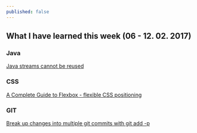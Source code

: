 ```yaml
---
published: false
---
```

## What I have learned this week (06 - 12. 02. 2017)

### Java
[Java streams cannot be reused](http://stackoverflow.com/questions/23860533/copy-a-stream-to-avoid-stream-has-already-been-operated-upon-or-closed-java-8)

### CSS
[A Complete Guide to Flexbox - flexible CSS positioning](https://css-tricks.com/snippets/css/a-guide-to-flexbox/)

### GIT
[Break up changes into multiple git commits with git add -p](http://blog.tplus1.com/blog/2008/10/31/break-up-changes-into-different-commits-with-git-add-p/)